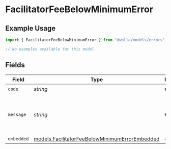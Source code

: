 # FacilitatorFeeBelowMinimumError

## Example Usage

```typescript
import { FacilitatorFeeBelowMinimumError } from "dwolla/models/errors";

// No examples available for this model
```

## Fields

| Field                                                                                                     | Type                                                                                                      | Required                                                                                                  | Description                                                                                               | Example                                                                                                   |
| --------------------------------------------------------------------------------------------------------- | --------------------------------------------------------------------------------------------------------- | --------------------------------------------------------------------------------------------------------- | --------------------------------------------------------------------------------------------------------- | --------------------------------------------------------------------------------------------------------- |
| `code`                                                                                                    | *string*                                                                                                  | :heavy_check_mark:                                                                                        | N/A                                                                                                       | ValidationError                                                                                           |
| `message`                                                                                                 | *string*                                                                                                  | :heavy_check_mark:                                                                                        | N/A                                                                                                       | Validation error(s) present. See embedded errors list for more details.                                   |
| `embedded`                                                                                                | [models.FacilitatorFeeBelowMinimumErrorEmbedded](../../models/facilitatorfeebelowminimumerrorembedded.md) | :heavy_minus_sign:                                                                                        | N/A                                                                                                       |                                                                                                           |
